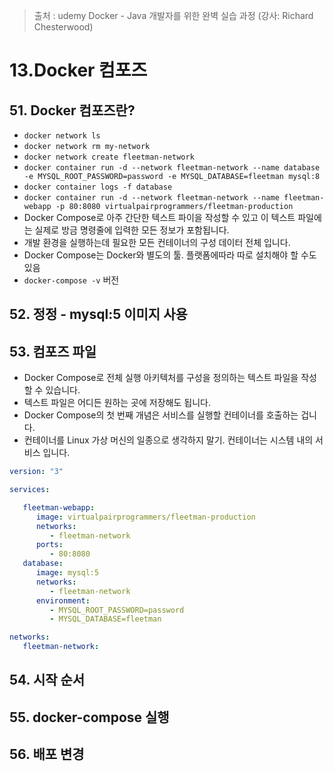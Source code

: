 > 출처 : udemy Docker - Java 개발자를 위한 완벽 실습 과정 (강사: Richard Chesterwood)

# 13.Docker 컴포즈 
## 51. Docker 컴포즈란?
- `docker network ls`
- `docker network rm my-network`
- `docker network create fleetman-network`
- `docker container run -d --network fleetman-network --name database -e MYSQL_ROOT_PASSWORD=password -e MYSQL_DATABASE=fleetman mysql:8`
- `docker container logs -f database`
- `docker container run -d --network fleetman-network --name fleetman-webapp -p 80:8080 virtualpairprogrammers/fleetman-production`
- Docker Compose로 아주 간단한 텍스트 파이을 작성할 수 있고 이 텍스트 파일에는 실제로 방금 명령줄에 입력한 모든 정보가 포함됩니다.
- 개발 환경을 실행하는데 필요한 모든 컨테이너의 구성 데이터 전체 입니다.
- Docker Compose는 Docker와 별도의 툴. 플랫폼에따라 따로 설치해야 할 수도 있음
- `docker-compose -v` 버전

## 52. 정정 - mysql:5 이미지 사용

## 53. 컴포즈 파일
- Docker Compose로 전체 실행 아키텍처를 구성을 정의하는 텍스트 파일을 작성할 수 있습니다.
- 텍스트 파일은 어디든 원하는 곳에 저장해도 됩니다.
- Docker Compose의 첫 번째 개념은 서비스를 실행할 컨테이너를 호출하는 겁니다.
- 컨테이너를 Linux 가상 머신의 일종으로 생각하지 말기. 컨테이너는 시스템 내의 서비스 입니다.
```yaml
version: "3"

services:

   fleetman-webapp:
      image: virtualpairprogrammers/fleetman-production
      networks:
         - fleetman-network
      ports:
         - 80:8080
   database:
      image: mysql:5
      networks:
         - fleetman-network
      environment:
         - MYSQL_ROOT_PASSWORD=password
         - MYSQL_DATABASE=fleetman

networks:
   fleetman-network:

```
## 54. 시작 순서

## 55. docker-compose 실행

## 56. 배포 변경

